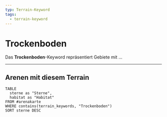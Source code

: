 ```yaml
---
typ: Terrain-Keyword
tags:
  - terrain-keyword
---
```


# Trockenboden

Das **Trockenboden**-Keyword repräsentiert Gebiete mit ...

---
## Arenen mit diesem Terrain

```dataview
TABLE
  sterne as "Sterne",
  habitat as "Habitat"
FROM #arenakarte
WHERE contains(terrain_keywords, "Trockenboden")
SORT sterne DESC